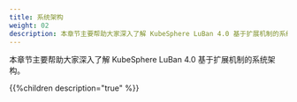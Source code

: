 ```yaml
---
title: 系统架构 
weight: 02
description: 本章节主要帮助大家深入了解 KubeSphere LuBan 4.0 基于扩展机制的系统架构
---
```


本章节主要帮助大家深入了解 KubeSphere LuBan 4.0 基于扩展机制的系统架构。

{{%children description="true" %}}